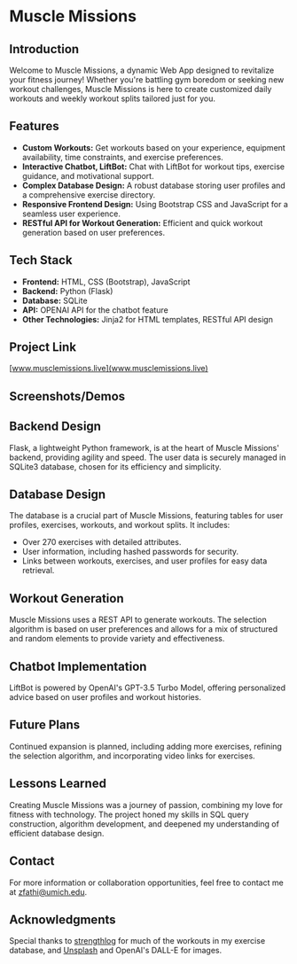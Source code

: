 # Muscle Missions

## Introduction
Welcome to Muscle Missions, a dynamic Web App designed to revitalize your fitness journey! Whether you're battling gym boredom or seeking new workout challenges, Muscle Missions is here to create customized daily workouts and weekly workout splits tailored just for you.

## Features
- **Custom Workouts:** Get workouts based on your experience, equipment availability, time constraints, and exercise preferences.
- **Interactive Chatbot, LiftBot:** Chat with LiftBot for workout tips, exercise guidance, and motivational support.
- **Complex Database Design:** A robust database storing user profiles and a comprehensive exercise directory.
- **Responsive Frontend Design:** Using Bootstrap CSS and JavaScript for a seamless user experience.
- **RESTful API for Workout Generation:** Efficient and quick workout generation based on user preferences.

## Tech Stack
- **Frontend:** HTML, CSS (Bootstrap), JavaScript
- **Backend:** Python (Flask)
- **Database:** SQLite
- **API:** OPENAI API for the chatbot feature
- **Other Technologies:** Jinja2 for HTML templates, RESTful API design

## Project Link
[www.musclemissions.live](www.musclemissions.live)

## Screenshots/Demos

## Backend Design
Flask, a lightweight Python framework, is at the heart of Muscle Missions' backend, providing agility and speed. The user data is securely managed in SQLite3 database, chosen for its efficiency and simplicity.

## Database Design
The database is a crucial part of Muscle Missions, featuring tables for user profiles, exercises, workouts, and workout splits. It includes:
- Over 270 exercises with detailed attributes.
- User information, including hashed passwords for security.
- Links between workouts, exercises, and user profiles for easy data retrieval.

## Workout Generation
Muscle Missions uses a REST API to generate workouts. The selection algorithm is based on user preferences and allows for a mix of structured and random elements to provide variety and effectiveness.

## Chatbot Implementation
LiftBot is powered by OpenAI's GPT-3.5 Turbo Model, offering personalized advice based on user profiles and workout histories.

## Future Plans
Continued expansion is planned, including adding more exercises, refining the selection algorithm, and incorporating video links for exercises.

## Lessons Learned
Creating Muscle Missions was a journey of passion, combining my love for fitness with technology. The project honed my skills in SQL query construction, algorithm development, and deepened my understanding of efficient database design.

## Contact
For more information or collaboration opportunities, feel free to contact me at zfathi@umich.edu.

## Acknowledgments
Special thanks to [strengthlog](strengthlog.com) for much of the workouts in my exercise database, and [Unsplash](unsplash.com) and OpenAI's DALL-E for images.
